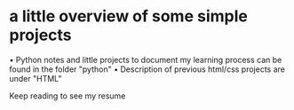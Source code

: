 # a little overview of some simple projects

• Python notes and little projects to document my learning process can be found in the folder "python"
• Description of previous html/css projects are under "HTML"

Keep reading to see my resume
